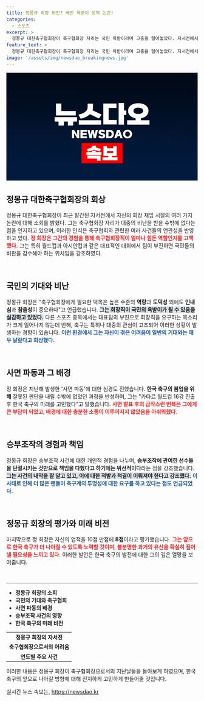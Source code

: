 ```yaml
---
title: 정몽규 회장 퇴진? 국민 욕받이 성적 논란!
categories:
  - 스포츠
excerpt: >
  정몽규 대한축구협회장이 축구협회장 자리는 국민 욕받이라며 고충을 털어놓았다. 자서전에서 12년의 논란과 아쉬움, 그리고 축구의 미래에 대한 진심을 담았다. 국민의 기대 속에 고뇌하는 그의 이야기, 자세히 알아보세요!
feature_text: >
  정몽규 대한축구협회장이 축구협회장 자리는 국민 욕받이라며 고충을 털어놓았다. 자서전에서 12년의 논란과 아쉬움, 그리고 축구의 미래에 대한 진심을 담았다. 국민의 기대 속에 고뇌하는 그의 이야기, 자세히 알아보세요!
image: '/assets/img/newsdao_breakingnews.jpg'
---
```


<p><img src="/assets/img/newsdao_breakingnews.jpg" alt="cryptoinkorea 속보" /></p>

<h2 data-ke-size="size26">정몽규 대한축구협회장의 회상</h2>

<p data-ke-size="size16">정몽규 대한축구협회장이 최근 발간된 자서전에서 자신의 회장 재임 시절의 여러 가지 논란에 대해 소회를 밝혔다. 그는 축구협회장 자리가 대중의 비난을 받을 수밖에 없다는 점을 인지하고 있으며, 이러한 인식은 축구협회와 관련한 여러 사건들의 연관성을 반영하고 있다. <b><span style="color: #ee2323;">정 회장은 그간의 경험을 통해 축구협회장직이 얼마나 힘든 역할인지를 고백했다.</span></b> 그는 특히 월드컵과 아시안컵과 같은 대표적인 대회에서 팀이 부진하면 국민들의 비판을 감수해야 하는 위치임을 강조하였다.</p>

<p data-ke-size="size16">&nbsp;</p>

<h2 data-ke-size="size26">국민의 기대와 비난</h2>

<p data-ke-size="size16">정몽규 회장은 "축구협회장에게 필요한 덕목은 높은 수준의 <b>역량</b>과 <b>도덕성</b> 외에도 <b>인내심</b>과 <b>참을성</b>이 중요하다"고 언급했습니다. <b><span style="background-color: #21538527;">그는 회장직이 국민의 욕받이가 될 수 있음을 실감하고 있었다.</span></b> 다른 스포츠 종목에서는 대표팀의 부진으로 회장직을 요구하는 목소리가 크게 일어나지 않는데 반해, 축구는 특히나 대중의 관심이 고조되어 이러한 상황이 발생하는 경향이 있습니다. <b><span style="color: #1a5490;">이런 환경에서 그는 자신이 겪은 어려움이 일반의 기대와는 매우 달랐다고 회상했다.</span></b></p>

<p data-ke-size="size16">&nbsp;</p>

<h2 data-ke-size="size26">사면 파동과 그 배경</h2>

<p data-ke-size="size16">정 회장은 지난해 발생한 '사면 파동'에 대한 심경도 전했습니다. <b>한국 축구의 붐업을 위해</b> 잘못된 판단을 내릴 수밖에 없었던 과정을 반성하며, 그는 "카타르 월드컵 16강 진출 후 한국 축구의 미래를 고민했다"고 말했습니다. <b><span style="color: #ee2323;">사면 발표 후의 급작스런 번복은 그에게 큰 부담이 되었고, 배경에 대한 충분한 소통이 이루어지지 않았음을 아쉬워했다.</span></b></p>

<p data-ke-size="size16">&nbsp;</p>

<h2 data-ke-size="size26">승부조작의 경험과 책임</h2>

<p data-ke-size="size16">정몽규 회장은 승부조작 사건에 대한 개인적 경험을 나누며, <b>승부조작에 관여한 선수들을 단절시키는 것만으로 책임을 다했다고 하기에는 위선적이다</b>라는 점을 강조했습니다. <b><span style="background-color: #21538527;">그는 사건의 내막을 잘 알고 있고, 이에 대한 적발과 척결이 이뤄져야 한다고 강조했다.</span></b> <b><span style="color: #1a5490;">이 사태로 인해 더 많은 팬들이 축구계의 투명성에 대한 요구를 하고 있다는 점도 언급되었다.</span></b></p>

<p data-ke-size="size16">&nbsp;</p>

<h2 data-ke-size="size26">정몽규 회장의 평가와 미래 비전</h2>

<p data-ke-size="size16">마지막으로 정 회장은 자신의 업적을 10점 만점에 <b>8점</b>이라고 평가했습니다. <b><span style="color: #ee2323;">그는 앞으로 한국 축구가 더 나아질 수 있도록 노력할 것이며, 불분명한 과거의 유산을 확실히 짚어낼 필요성을 느끼고 있다.</span></b> 이러한 발언은 한국 축구의 발전에 대한 그의 깊은 열망을 보여줍니다.</p>

<p data-ke-size="size16">&nbsp;</p>

<hr>

<ul>
    <li><b>정몽규 회장의 소회</b></li>
    <li><b>국민의 기대와 축구협회</b></li>
    <li><b>사면 파동의 배경</b></li>
    <li><b>승부조작 사건의 영향</b></li>
    <li><b>한국 축구의 미래 비전</b></li>
</ul>

<table>
    <tr>
        <td style="text-align: center; height: 17px;"><b>정몽규 회장의 자서전</b></td>
    </tr>
    <tr>
        <td style="text-align: center; height: 17px;"><b>축구협회장으로서의 어려움</b></td>
    </tr>
    <tr>
        <td style="text-align: center; height: 17px;"><b>연도별 주요 사건</b></td>
    </tr>
</table> 

<p data-ke-size="size16">이러한 내용은 정몽규 회장이 축구협회장으로서의 지난날들을 돌아보게 하였으며, 한국 축구의 앞으로 나아갈 방향에 대해 진지하게 고민하게 만들어줄 것입니다.</p>
실시간 뉴스 속보는, <a href="https://newsdao.kr" rel="dofollow">https://newsdao.kr</a>



